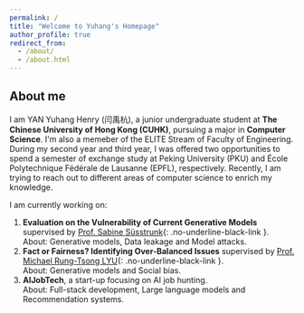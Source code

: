 ```yaml
---
permalink: /
title: "Welcome to Yuhang's Homepage"
author_profile: true
redirect_from: 
  - /about/
  - /about.html
---
```


## About me

I am YAN Yuhang Henry (闫禹杭), a junior undergraduate student at **The Chinese University of Hong Kong (CUHK)**, pursuing a major in **Computer Science**. I'm also a memeber of the ELITE Stream of Faculty of Engineering. During my second year and third year, I was offered two opportunities to spend a semester of exchange study at Peking University (PKU) and École Polytechnique Fédérale de Lausanne (EPFL), respectively. Recently, I am trying to reach out to different areas of computer science to enrich my knowledge.

I am currently working on:

1. **Evaluation on the Vulnerability of Current Generative Models** supervised by [Prof. Sabine Süsstrunk](https://people.epfl.ch/sabine.susstrunk?lang=en){: .no-underline-black-link }.  
  About: Generative models, Data leakage and Model attacks.
1. **Fact or Fairness? Identifying Over-Balanced Issues** supervised by [Prof. Michael Rung-Tsong LYU](https://www.cse.cuhk.edu.hk/lyu/home){: .no-underline-black-link }.  
  About: Generative models and Social bias.
1. **AIJobTech**, a start-up focusing on AI job hunting.  
   About: Full-stack development, Large language models and Recommendation systems.


